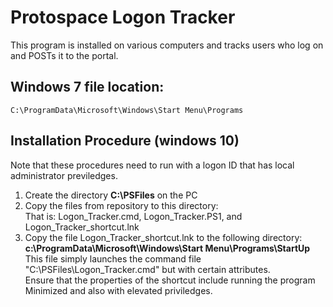 # Protospace Logon Tracker

This program is installed on various computers and tracks users who log on and POSTs it to the portal.

## Windows 7 file location:

`C:\ProgramData\Microsoft\Windows\Start Menu\Programs`

## Installation Procedure (windows 10)
Note that these procedures need to run with a logon ID that has local administrator previledges.
1. Create the directory **C:\PSFiles** on the PC 
2. Copy the files from repository to this directory:  
  That is: Logon_Tracker.cmd, Logon_Tracker.PS1, and Logon_Tracker_shortcut.lnk
3. Copy the file Logon_Tracker_shortcut.lnk to the following directory:
  **c:\ProgramData\Microsoft\Windows\Start Menu\Programs\StartUp**<br>
  This file simply launches the command file "C:\PSFiles\Logon_Tracker.cmd" but with certain attributes.<br>
  Ensure that the properties of the shortcut include running the program Minimized and also with elevated priviledges.  
